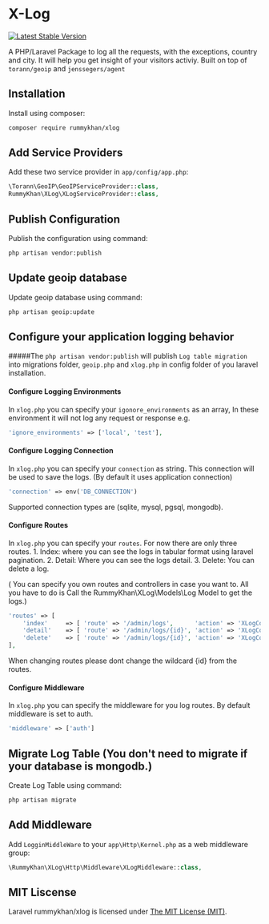 X-Log
=====

[![Latest Stable Version](https://img.shields.io/badge/packagist-V%203.0.0-blue.svg)](https://packagist.org/packages/rummykhan/xlog)

A PHP/Laravel Package to log all the requests, with the exceptions, country and city. It will help you get insight of your visitors activiy. Built on top of `torann/geoip` and `jenssegers/agent`

Installation
------------

Install using composer:

```bash
composer require rummykhan/xlog
```

Add Service Providers
---------------------

Add these two service provider in `app/config/app.php`:

```php
\Torann\GeoIP\GeoIPServiceProvider::class,
RummyKhan\XLog\XLogServiceProvider::class,
```

Publish Configuration
---------------------

Publish the configuration using command:

```bash
php artisan vendor:publish
```

Update geoip database
---------------------

Update geoip database using command:

```bash
php artisan geoip:update
```

 Configure your application logging behavior
--------------------------------------------

#####The `php artisan vendor:publish` will publish `Log table migration` into migrations folder, `geoip.php` and `xlog.php` in config folder of you laravel installation.

#### Configure Logging Environments

In `xlog.php` you can specify your `igonore_environments` as an array, In these environment it will not log any request or response e.g.

```php
'ignore_environments' => ['local', 'test'],
```

#### Configure Logging Connection

In `xlog.php` you can specify your `connection` as string. This connection will be used to save the logs. (By default it uses application connection)
```php
'connection' => env('DB_CONNECTION')
```
Supported connection types are (sqlite, mysql, pgsql, mongodb).

#### Configure Routes
In `xlog.php` you can specify your `routes`. For now there are only three routes. 
    1. Index: where you can see the logs in tabular format using laravel pagination.
    2. Detail: Where you can see the logs detail.
    3. Delete: You can delete a log.
    
( You can specify you own routes and controllers in case you want to. All you have to do is Call the RummyKhan\XLog\Models\Log Model to get the logs.)
```php
'routes' => [
    'index'     => [ 'route' => '/admin/logs',      'action' => 'XLogController@index'],        // HTTP Method is GET
    'detail'    => [ 'route' => '/admin/logs/{id}', 'action' => 'XLogController@detail'],       // HTTP Method is GET
    'delete'    => [ 'route' => '/admin/logs/{id}', 'action' => 'XLogController@delete']        // HTTP Method is DELETE
],
```
When changing routes please dont change the wildcard {id} from the routes.

#### Configure Middleware
In `xlog.php` you can specify the middleware for you log routes. By default middleware is set to auth.
```php
'middleware' => ['auth']
```

Migrate Log Table (You don't need to migrate if your database is mongodb.)
--------------------------------------------------------------------------
Create Log Table using command:

```bash
php artisan migrate
```

Add Middleware
--------------
Add `LogginMiddleWare` to your `app\Http\Kernel.php` as a web middleware group:

```php
\RummyKhan\XLog\Http\Middleware\XLogMiddleware::class,
```


## MIT Liscense
Laravel rummykhan/xlog is licensed under [The MIT License (MIT)](LICENSE).
